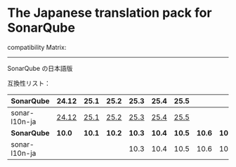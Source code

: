 # The Japanese translation pack for SonarQube

compatibility Matrix:

---

SonarQube の日本語版

互換性リスト：

| **SonarQube** | **24.12**                                                                     | **25.1**                                                                    | **25.2**                                                                    | **25.3**                                                                    | **25.4**                                                                    | **25.5**                                                                    |          |          |
| ------------- | ----------------------------------------------------------------------------- | --------------------------------------------------------------------------- | --------------------------------------------------------------------------- | --------------------------------------------------------------------------- | --------------------------------------------------------------------------- | --------------------------------------------------------------------------- | -------- | -------- |
| sonar-l10n-ja | [24.12](https://github.com/naoyayamamoto/sonar-l10n-ja/releases/tag/v24.12.0) | [25.1](https://github.com/naoyayamamoto/sonar-l10n-ja/releases/tag/v25.1.0) | [25.2](https://github.com/naoyayamamoto/sonar-l10n-ja/releases/tag/v25.2.0) | [25.3](https://github.com/naoyayamamoto/sonar-l10n-ja/releases/tag/v25.3.0) | [25.4](https://github.com/naoyayamamoto/sonar-l10n-ja/releases/tag/v25.4.0) | [25.5](https://github.com/naoyayamamoto/sonar-l10n-ja/releases/tag/v25.5.0) |          |          |
| **SonarQube** | **10.0**                                                                      | **10.1**                                                                    | **10.2**                                                                    | **10.3**                                                                    | **10.4**                                                                    | **10.5**                                                                    | **10.6** | **10.7** |
| sonar-l10n-ja |                                                                               |                                                                             |                                                                             | 10.3                                                                        | 10.4                                                                        | 10.5                                                                        | 10.6     | 10.7     |
